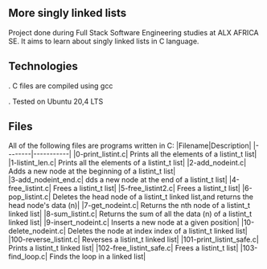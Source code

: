 More singly linked lists
------------------------
Project done during Full Stack Software Engineering studies at ALX AFRICA SE. It aims to learn about singly linked lists in C language.                            
                           
Technologies
------------
. C files are compiled using gcc

. Tested on Ubuntu 20,4 LTS
           
Files
-----
All of the following files are programs written in C:
|Filename|Description|
|--------|-----------|
|0-print_listint.c|   Prints all the elements of a listint_t list|
|1-listint_len.c|   Prints all the elements of a listint_t list|
|2-add_nodeint.c|   Adds a new node at the beginning of a listint_t list|  
|3-add_nodeint_end.c|    dds a new node at the end of a listint_t list|
|4-free_listint.c|    Frees a listint_t list|
|5-free_listint2.c|    Frees a listint_t list|
|6-pop_listint.c|    Deletes the head node of a listint_t linked list,and returns the head node's data (n)|
|7-get_nodeint.c|   Returns the nth node of a listint_t linked list|
|8-sum_listint.c|   Returns the sum of all the data (n) of a listint_t linked list| 
|9-insert_nodeint.c|   Inserts a new node at a given position|
|10-delete_nodeint.c|   Deletes the node at index index of a listint_t linked list|
|100-reverse_listint.c|   Reverses a listint_t linked list|
|101-print_listint_safe.c|   Prints a listint_t linked list|
|102-free_listint_safe.c|   Frees a listint_t list|
|103-find_loop.c|   Finds the loop in a linked list|  

